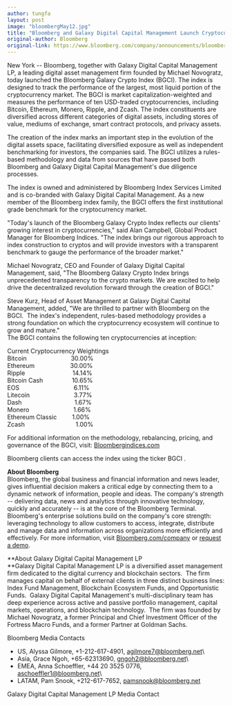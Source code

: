 ```yaml
---
author: tungfa
layout: post
image: "bloombergMay12.jpg"
title: "Bloomberg and Galaxy Digital Capital Management Launch Cryptocurrency Benchmark Index"
original-author: Bloomberg
original-link: https://www.bloomberg.com/company/announcements/bloomberg_galaxy_launch_cryptocurrency_index/
---
```




New York -- Bloomberg, together with Galaxy Digital Capital Management LP, a leading digital asset management firm founded by Michael Novogratz, today launched the Bloomberg Galaxy Crypto Index (BGCI). The index is designed to track the performance of the largest, most liquid portion of the cryptocurrency market. The BGCI is market capitalization-weighted and measures the performance of ten USD-traded cryptocurrencies, including Bitcoin, Ethereum, Monero, Ripple, and Zcash. The index constituents are diversified across different categories of digital assets, including stores of value, mediums of exchange, smart contract protocols, and privacy assets.

The creation of the index marks an important step in the evolution of the digital assets space, facilitating diversified exposure as well as independent benchmarking for investors, the companies said. The BGCI utilizes a rules-based methodology and data from sources that have passed both Bloomberg and Galaxy Digital Capital Management's due diligence processes.

The index is owned and administered by Bloomberg Index Services Limited and is co-branded with Galaxy Digital Capital Management. As a new member of the Bloomberg index family, the BGCI offers the first institutional grade benchmark for the cryptocurrency market.

"Today's launch of the Bloomberg Galaxy Crypto Index reflects our clients' growing interest in cryptocurrencies," said Alan Campbell, Global Product Manager for Bloomberg Indices. "The index brings our rigorous approach to index construction to cryptos and will provide investors with a transparent benchmark to gauge the performance of the broader market."

Michael Novogratz, CEO and Founder of Galaxy Digital Capital Management, said, "The Bloomberg Galaxy Crypto Index brings unprecedented transparency to the crypto markets. We are excited to help drive the decentralized revolution forward through the creation of BGCI."

Steve Kurz, Head of Asset Management at Galaxy Digital Capital Management, added, "We are thrilled to partner with Bloomberg on the BGCI.  The index's independent, rules-based methodology provides a strong foundation on which the cryptocurrency ecosystem will continue to grow and mature."\
The BGCI contains the following ten cryptocurrencies at inception:

Current Cryptocurrency ​​Weightings\
Bitcoin ​​​                         30.00%\
Ethereum​​​                     30.00%\
Ripple                            14.14%\
Bitcoin Cash                 10.65%\
EOS                                6.11%\
Litecoin                          3.77%\
Dash                               1.67%\
Monero                          1.66%\
Ethereum Classic         1.00%\
Zcash                              1.00%

For additional information on the methodology, rebalancing, pricing, and governance of the BGCI, visit: [Bloombergindices.com](https://www.bloombergindices.com/)

Bloomberg clients can access the index using the ticker BGCI <F10 Index> <GO>.

**About Bloomberg**\
Bloomberg, the global business and financial information and news leader, gives influential decision makers a critical edge by connecting them to a dynamic network of information, people and ideas. The company's strength -- delivering data, news and analytics through innovative technology, quickly and accurately -- is at the core of the Bloomberg Terminal. Bloomberg's enterprise solutions build on the company's core strength: leveraging technology to allow customers to access, integrate, distribute and manage data and information across organizations more efficiently and effectively. For more information, visit [Bloomberg.com/company](https://www.bloomberg.com/company) or [request a demo](https://www.bloomberg.com/professional/request-demo/?utm_source=bbg-pr&bbgsum=dg-ws-core-pr).

**About Galaxy Digital Capital Management LP\
**Galaxy Digital Capital Management LP is a diversified asset management firm dedicated to the digital currency and blockchain sectors.  The firm manages capital on behalf of external clients in three distinct business lines: Index Fund Management, Blockchain Ecosystem Funds, and Opportunistic Funds.  Galaxy Digital Capital Management's multi-disciplinary team has deep experience across active and passive portfolio management, capital markets, operations, and blockchain technology.  The firm was founded by Michael Novogratz, a former Principal and Chief Investment Officer of the Fortress Macro Funds, and a former Partner at Goldman Sachs.

Bloomberg Media Contacts

- US, Alyssa Gilmore, +1-212-617-4901, agilmore7@bloomberg.net\
- Asia, Grace Ngoh, +65-62313690, gngoh2@bloomberg.net\
- EMEA, Anna Schoeffler, +44 20 3525 0776, aschoeffler1@bloomberg.net\
- LATAM, Pam Snook, +212-617-7652, pamsnook@bloomberg.net

Galaxy Digital Capital Management LP Media Contact
